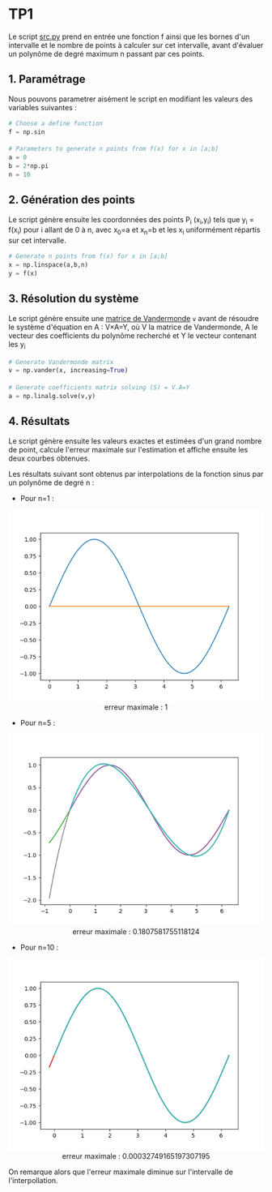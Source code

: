 # TP1

Le script [src.py](https://github.com/LelayJ-ESIEE/4I/blob/master/Sciences_Ingenieur/SI1-Algebre_avance/TP1/src.py) prend en entrée une fonction f ainsi que les bornes d'un intervalle et le nombre de points à calculer sur cet intervalle, avant d'évaluer un polynôme de degré maximum n passant par ces points.

## 1. Paramétrage

Nous pouvons parametrer aisément le script en modifiant les valeurs des variables suivantes :

```py
# Choose a define function
f = np.sin

# Parameters to generate n points from f(x) for x in [a;b]
a = 0
b = 2*np.pi
n = 10
```

## 2. Génération des points

Le script génère ensuite les coordonnées des points P<sub>i</sub> (x<sub>i</sub>,y<sub>i</sub>) tels que y<sub>i</sub> = f(x<sub>i</sub>) pour i allant de 0 à n, avec x<sub>0</sub>=a et x<sub>n</sub>=b et les x<sub>i</sub> uniformément répartis sur cet intervalle.

```py
# Generate n points from f(x) for x in [a;b]
x = np.linspace(a,b,n)
y = f(x)
```

## 3. Résolution du système

Le script génère ensuite une [matrice de Vandermonde](https://fr.wikipedia.org/wiki/Matrice_de_Vandermonde) `v` avant de résoudre le système d'équation en A : V×A=Y, où V la matrice de Vandermonde, A le vecteur des coefficients du polynôme recherché et Y le vecteur contenant les y<sub>i</sub>

```py
# Generate Vandermonde matrix
v = np.vander(x, increasing=True)

# Generate coefficients matrix solving (S) = V.A=Y
a = np.linalg.solve(v,y)
```

## 4. Résultats

Le script génère ensuite les valeurs exactes et estimées d'un grand nombre de point, calcule l'erreur maximale sur l'estimation et affiche ensuite les deux courbes obtenues.

Les résultats suivant sont obtenus par interpolations de la fonction sinus par un polynôme de degré n :

* Pour n=1 :

<p align="center">
<img src="./images/Figure_1.png">
erreur maximale : 1
</p>

* Pour n=5 :

<p align="center">
<img src="./images/Figure_5.png">
erreur maximale : 0.1807581755118124
</p>

* Pour n=10 :

<p align="center">
<img src="./images/Figure_10.png">
erreur maximale : 0.00032749165197307195
</p>

On remarque alors que l'erreur maximale diminue sur l'intervalle de l'interpollation.